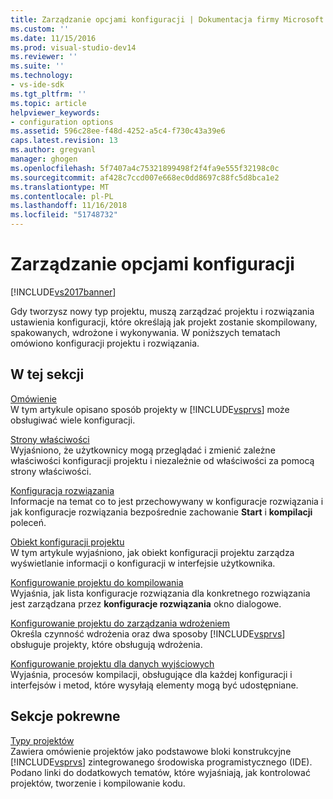 ```yaml
---
title: Zarządzanie opcjami konfiguracji | Dokumentacja firmy Microsoft
ms.custom: ''
ms.date: 11/15/2016
ms.prod: visual-studio-dev14
ms.reviewer: ''
ms.suite: ''
ms.technology:
- vs-ide-sdk
ms.tgt_pltfrm: ''
ms.topic: article
helpviewer_keywords:
- configuration options
ms.assetid: 596c28ee-f48d-4252-a5c4-f730c43a39e6
caps.latest.revision: 13
ms.author: gregvanl
manager: ghogen
ms.openlocfilehash: 5f7407a4c75321899498f2f4fa9e555f32198c0c
ms.sourcegitcommit: af428c7ccd007e668ec0dd8697c88fc5d8bca1e2
ms.translationtype: MT
ms.contentlocale: pl-PL
ms.lasthandoff: 11/16/2018
ms.locfileid: "51748732"
---
```

# <a name="managing-configuration-options"></a>Zarządzanie opcjami konfiguracji
[!INCLUDE[vs2017banner](../../includes/vs2017banner.md)]

Gdy tworzysz nowy typ projektu, muszą zarządzać projektu i rozwiązania ustawienia konfiguracji, które określają jak projekt zostanie skompilowany, spakowanych, wdrożone i wykonywania. W poniższych tematach omówiono konfiguracji projektu i rozwiązania.  
  
## <a name="in-this-section"></a>W tej sekcji  
 [Omówienie](../../extensibility/internals/configuration-options-overview.md)  
 W tym artykule opisano sposób projekty w [!INCLUDE[vsprvs](../../includes/vsprvs-md.md)] może obsługiwać wiele konfiguracji.  
  
 [Strony właściwości](../../extensibility/internals/property-pages.md)  
 Wyjaśniono, że użytkownicy mogą przeglądać i zmienić zależne właściwości konfiguracji projektu i niezależnie od właściwości za pomocą strony właściwości.  
  
 [Konfiguracja rozwiązania](../../extensibility/internals/solution-configuration.md)  
 Informacje na temat co to jest przechowywany w konfiguracje rozwiązania i jak konfiguracje rozwiązania bezpośrednie zachowanie **Start** i **kompilacji** poleceń.  
  
 [Obiekt konfiguracji projektu](../../extensibility/internals/project-configuration-object.md)  
 W tym artykule wyjaśniono, jak obiekt konfiguracji projektu zarządza wyświetlanie informacji o konfiguracji w interfejsie użytkownika.  
  
 [Konfigurowanie projektu do kompilowania](../../extensibility/internals/project-configuration-for-building.md)  
 Wyjaśnia, jak lista konfiguracje rozwiązania dla konkretnego rozwiązania jest zarządzana przez **konfiguracje rozwiązania** okno dialogowe.  
  
 [Konfigurowanie projektu do zarządzania wdrożeniem](../../extensibility/internals/project-configuration-for-managing-deployment.md)  
 Określa czynność wdrożenia oraz dwa sposoby [!INCLUDE[vsprvs](../../includes/vsprvs-md.md)] obsługuje projekty, które obsługują wdrożenia.  
  
 [Konfigurowanie projektu dla danych wyjściowych](../../extensibility/internals/project-configuration-for-output.md)  
 Wyjaśnia, procesów kompilacji, obsługujące dla każdej konfiguracji i interfejsów i metod, które wysyłają elementy mogą być udostępniane.  
  
## <a name="related-sections"></a>Sekcje pokrewne  
 [Typy projektów](../../extensibility/internals/project-types.md)  
 Zawiera omówienie projektów jako podstawowe bloki konstrukcyjne [!INCLUDE[vsprvs](../../includes/vsprvs-md.md)] zintegrowanego środowiska programistycznego (IDE). Podano linki do dodatkowych tematów, które wyjaśniają, jak kontrolować projektów, tworzenie i kompilowanie kodu.

